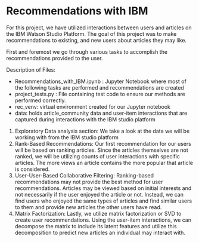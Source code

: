# Recommendations with IBM 
For this project, we have utilized interactions between users and articles on the IBM Watson Studio Platform. The goal of this project was to make recommendations to existing, 
and new users about articles they may like. 

First and foremost we go through various tasks to accomplish the recommendations provided to the user.

Description of Files:
  - Recommendations_with_IBM.ipynb : Jupyter Notebook where most of the following tasks are performed and recommendations are created
  - project_tests.py : File containing test code to ensure our methods are performed correctly.
  - rec_venv: virtual environment created for our Jupyter notebook
  - data: holds article_community data and user-item interactions that are captured during interactions with the IBM studio platform

1. Exploratory Data analysis section: We take a look at the data we will be working with from the IBM studio platform 
2. Rank-Based Recommendations: Our first recommendation for our users will be based on ranking articles. Since the articles
 themselves are not ranked, we will be utilizing counts of user interactions with specific articles. The more views an article contains
 the more popular that article is considered.
3. User-User-Based Collaborative Filtering: Ranking-based recommendations may not provide the best method for user recommendations.
 Articles may be viewed based on initial interests and not necessarily if the user enjoyed the article or not. Instead, we can find
users who enjoyed the same types of articles and find similar users to them and provide new articles the other users have read.
4. Matrix Factorization: Lastly, we utilize matrix factorization or SVD to create user recommendations. Using the user-item interactions,
   we can decompose the matrix to include its latent features and utilize this decomposition to predict new articles an individual may
   interact with.

   

